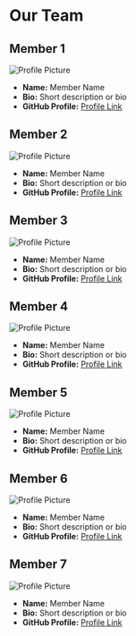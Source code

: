 # Our Team

## Member 1

![Profile Picture](profile-picture-url)

- **Name:** Member Name
- **Bio:** Short description or bio
- **GitHub Profile:** [Profile Link](link-to-github-profile)

## Member 2

![Profile Picture](profile-picture-url)

- **Name:** Member Name
- **Bio:** Short description or bio
- **GitHub Profile:** [Profile Link](link-to-github-profile)

<!-- Add more members as needed -->
## Member 3

![Profile Picture](profile-picture-url)

- **Name:** Member Name
- **Bio:** Short description or bio
- **GitHub Profile:** [Profile Link](link-to-github-profile)

## Member 4

![Profile Picture](profile-picture-url)

- **Name:** Member Name
- **Bio:** Short description or bio
- **GitHub Profile:** [Profile Link](link-to-github-profile)

## Member 5

![Profile Picture](profile-picture-url)

- **Name:** Member Name
- **Bio:** Short description or bio
- **GitHub Profile:** [Profile Link](link-to-github-profile)

## Member 6

![Profile Picture](profile-picture-url)

- **Name:** Member Name
- **Bio:** Short description or bio
- **GitHub Profile:** [Profile Link](link-to-github-profile)

## Member 7

![Profile Picture](profile-picture-url)

- **Name:** Member Name
- **Bio:** Short description or bio
- **GitHub Profile:** [Profile Link](link-to-github-profile)
